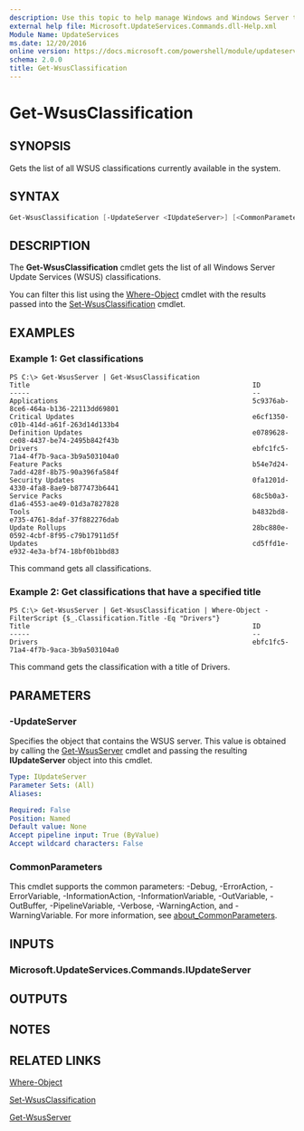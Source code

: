 ```yaml
---
description: Use this topic to help manage Windows and Windows Server technologies with Windows PowerShell.
external help file: Microsoft.UpdateServices.Commands.dll-Help.xml
Module Name: UpdateServices
ms.date: 12/20/2016
online version: https://docs.microsoft.com/powershell/module/updateservices/get-wsusclassification?view=windowsserver2019-ps&wt.mc_id=ps-gethelp
schema: 2.0.0
title: Get-WsusClassification
---
```


# Get-WsusClassification

## SYNOPSIS

Gets the list of all WSUS classifications currently available in the system.

## SYNTAX

```powershell
Get-WsusClassification [-UpdateServer <IUpdateServer>] [<CommonParameters>]
```

## DESCRIPTION

The **Get-WsusClassification** cmdlet gets the list of all Windows Server Update Services (WSUS) classifications.

You can filter this list using the [Where-Object](https://go.microsoft.com/fwlink/?LinkID=113423) cmdlet with the results passed into the [Set-WsusClassification](./Set-WsusClassification.md) cmdlet.

## EXAMPLES

### Example 1: Get classifications

```text
PS C:\> Get-WsusServer | Get-WsusClassification
Title                                                       ID
-----                                                       --
Applications                                                5c9376ab-8ce6-464a-b136-22113dd69801
Critical Updates                                            e6cf1350-c01b-414d-a61f-263d14d133b4
Definition Updates                                          e0789628-ce08-4437-be74-2495b842f43b
Drivers                                                     ebfc1fc5-71a4-4f7b-9aca-3b9a503104a0
Feature Packs                                               b54e7d24-7add-428f-8b75-90a396fa584f
Security Updates                                            0fa1201d-4330-4fa8-8ae9-b877473b6441
Service Packs                                               68c5b0a3-d1a6-4553-ae49-01d3a7827828
Tools                                                       b4832bd8-e735-4761-8daf-37f882276dab
Update Rollups                                              28bc880e-0592-4cbf-8f95-c79b17911d5f
Updates                                                     cd5ffd1e-e932-4e3a-bf74-18bf0b1bbd83
```

This command gets all classifications.

### Example 2: Get classifications that have a specified title

```text
PS C:\> Get-WsusServer | Get-WsusClassification | Where-Object -FilterScript {$_.Classification.Title -Eq "Drivers"}
Title                                                       ID
-----                                                       --
Drivers                                                     ebfc1fc5-71a4-4f7b-9aca-3b9a503104a0
```

This command gets the classification with a title of Drivers.

## PARAMETERS

### -UpdateServer

Specifies the object that contains the WSUS server. This value is obtained by calling the [Get-WsusServer](./Get-WsusServer.md) cmdlet and passing the resulting **IUpdateServer** object into this cmdlet.

```yaml
Type: IUpdateServer
Parameter Sets: (All)
Aliases:

Required: False
Position: Named
Default value: None
Accept pipeline input: True (ByValue)
Accept wildcard characters: False
```

### CommonParameters

This cmdlet supports the common parameters: -Debug, -ErrorAction, -ErrorVariable, -InformationAction, -InformationVariable, -OutVariable, -OutBuffer, -PipelineVariable, -Verbose, -WarningAction, and -WarningVariable. For more information, see [about_CommonParameters](https://go.microsoft.com/fwlink/?LinkID=113216).

## INPUTS

### Microsoft.UpdateServices.Commands.IUpdateServer

## OUTPUTS

## NOTES

## RELATED LINKS

[Where-Object](https://go.microsoft.com/fwlink/?LinkID=113423)

[Set-WsusClassification](./Set-WsusClassification.md)

[Get-WsusServer](./Get-WsusServer.md)
